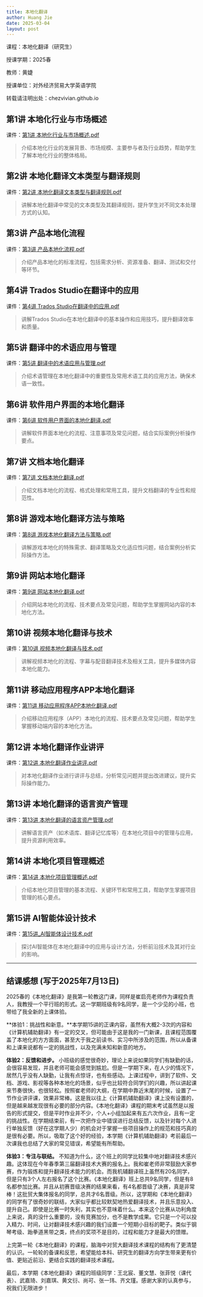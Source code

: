 ```yaml
---
title: 本地化翻译
author: Huang Jie
date: 2025-03-04
layout: post
---
```


课程：本地化翻译（研究生）

授课学期：2025春

教师：黄婕

授课单位：对外经济贸易大学英语学院

转载请注明出处：chezvivian.github.io


## 第1讲 本地化行业与市场概述

课件：[第1讲 本地化行业与市场概述.pdf](https://chezvivian.github.io/class/l10n_pdf/第1讲_本地化行业与市场概述.pdf)

> 介绍本地化行业的发展背景、市场规模、主要参与者及行业趋势，帮助学生了解本地化行业的整体格局。

## 第2讲 本地化翻译文本类型与翻译规则

课件：[第2讲 本地化翻译文本类型与翻译规则.pdf](https://chezvivian.github.io/class/l10n_pdf/第2讲_本地化翻译文本类型与翻译规则.pdf)

> 讲解本地化翻译中常见的文本类型及其翻译规则，提升学生对不同文本处理方式的认知。

## 第3讲 产品本地化流程

课件：[第3讲 产品本地化流程.pdf](https://chezvivian.github.io/class/l10n_pdf/第3讲_产品本地化流程.pdf)

> 介绍产品本地化的标准流程，包括需求分析、资源准备、翻译、测试和交付等环节。

## 第4讲 Trados Studio在翻译中的应用

课件：[第4讲 Trados Studio在翻译中的应用.pdf](https://chezvivian.github.io/class/l10n_pdf/第4讲_Trados_Studio在翻译中的应用.pdf)

> 讲解Trados Studio在本地化翻译中的基本操作和应用技巧，提升翻译效率和质量。

## 第5讲 翻译中的术语应用与管理

课件：[第5讲 翻译中的术语应用与管理.pdf](https://chezvivian.github.io/class/l10n_pdf/第5讲_翻译中的术语应用与管理.pdf)

> 介绍术语管理在本地化翻译中的重要性及常用术语工具的应用方法，确保术语一致性。

## 第6讲 软件用户界面的本地化翻译

课件：[第6讲 软件用户界面的本地化翻译.pdf](https://chezvivian.github.io/class/l10n_pdf/第6讲_软件用户界面的本地化翻译.pdf)

> 讲解软件界面本地化的流程、注意事项及常见问题，结合实际案例分析操作要点。

## 第7讲 文档本地化翻译

课件：[第7讲 文档本地化翻译.pdf](https://chezvivian.github.io/class/l10n_pdf/第7讲_文档本地化翻译.pdf)

> 介绍文档本地化的流程、格式处理和常用工具，提升文档翻译的专业性和规范性。

## 第8讲 游戏本地化翻译方法与策略

课件：[第8讲 游戏本地化翻译方法与策略.pdf](https://chezvivian.github.io/class/l10n_pdf/第8讲_游戏本地化翻译方法与策略.pdf)

> 讲解游戏本地化的特殊需求、翻译策略及文化适应性问题，结合案例分析实际操作方法。

## 第9讲 网站本地化翻译

课件：[第9讲 网站本地化翻译.pdf](https://chezvivian.github.io/class/l10n_pdf/第9讲_网站本地化翻译.pdf)

> 介绍网站本地化的流程、技术要点及常见问题，帮助学生掌握网站内容的本地化方法。

## 第10讲 视频本地化翻译与技术

课件：[第10讲 视频本地化翻译与技术.pdf](https://chezvivian.github.io/class/l10n_pdf/第10讲_视频本地化翻译与技术.pdf)

> 讲解视频本地化的流程、字幕与配音翻译技术及相关工具，提升多媒体内容本地化能力。

## 第11讲 移动应用程序APP本地化翻译

课件：[第11讲 移动应用程序APP本地化翻译.pdf](https://chezvivian.github.io/class/l10n_pdf/第11讲_移动应用程序APP本地化翻译.pdf)

> 介绍移动应用程序（APP）本地化的流程、技术要点及常见问题，帮助学生掌握移动端内容的本地化方法。

## 第12讲 本地化翻译作业讲评

课件：[第12讲 本地化翻译作业讲评.pdf](https://chezvivian.github.io/class/l10n_pdf/第12讲_本地化翻译作业讲评.pdf)

> 对本地化翻译作业进行讲评与总结，分析常见问题并提出改进建议，提升实际操作能力。

## 第13讲 本地化翻译的语言资产管理

课件：[第13讲 本地化翻译的语言资产管理.pdf](https://chezvivian.github.io/class/l10n_pdf/第13讲_本地化翻译的语言资产管理.pdf)

> 讲解语言资产（如术语库、翻译记忆库等）在本地化项目中的管理与应用，提升资源利用效率。

## 第14讲 本地化项目管理概述

课件：[第14讲 本地化项目管理概述.pdf](https://chezvivian.github.io/class/l10n_pdf/第14讲_本地化项目管理概述.pdf)

> 介绍本地化项目管理的基本流程、关键环节和常用工具，帮助学生掌握项目管理的核心要点。

## 第15讲 AI智能体设计技术

课件：[第15讲_AI智能体设计技术.pdf](https://chezvivian.github.io/class/l10n_pdf/第15讲_AI智能体设计技术.pdf)

> 探讨AI智能体在本地化翻译中的应用与设计方法，分析前沿技术及其对行业的影响。

---

## 结课感想 (写于2025年7月13日)

2025春的《本地化翻译》是我第一轮教这门课，同样是崔启亮老师作为课程负责人，我教授一个平行班的形式。这一学期班级有9名同学，是一个少见的小班，也带给了我全新的上课体验。

**体验1：挑战性和新意。**本学期15讲的正课内容，虽然有大概2-3次的内容和《计算机辅助翻译》有一定的交叉，但可能由于这是我的一门新课，且课程范围覆盖了本地化的方方面面，甚至大于我之前读书、实习中所涉及的范围，所以从备课和上课来说都有一定的挑战性，以及充满未知和新意的地方。

**体验2：反馈和进步。** 小班级的感觉很奇妙，理论上来说如果同学们有缺勤的话，会很容易发现，并且老师可能会感觉到尴尬。但是一学期下来，在人少的情况下，居然几乎没有人缺勤，让我有点惊讶，也有些感动。上课过程中，讲到了软件、文档、游戏、影视等各种本地化的场景，似乎也比较符合同学们的兴趣，所以讲起课来节奏很快，也很轻松。按照崔老师的大纲，在学期中靠近末尾的时候，设置了一节作业讲评课，效果非常棒。这是我以往上《计算机辅助翻译》课上没有设置的，但是越来越发现很有必要的部分内容。《本地化翻译》课程的期末考试虽然是以报告的形式提交，但是平时作业并不少，个人+小组加起来有五六次作业，且有一定的挑战性。在学期结束前，有一次把作业中错误进行总结反馈，以及针对每个人进行单独反馈（好在这学期人少）的机会对于掌握一些项目操作上的规范和技巧真的是很有必要。所以，吸取了这个好的经验，本学期《计算机辅助翻译》考前最后一次课我也总结了大家的常见错误，希望能有所帮助。

**体验3：专注与联结。** 不知道为什么，这个班上的同学比较集中地对翻译技术感兴趣。这体现在今年春季第三届翻译技术大赛的报名上。我和崔老师非常鼓励大家参赛，作为锻炼和提升翻译技术能力的机会。而我机辅翻译班上虽然有20名同学，但是只有3个人左右报名了这个比赛。《本地化翻译》班上总共9名同学，但是有8名都参加比赛。并且从初赛晋级决赛的结果来看，有4名都晋级了决赛，真是非常棒！这批贸大集体报名的同学，总共才6名晋级。所以，这学期和《本地化翻译》的同学有了很奇妙的联结，大家似乎都比较默契地热爱翻译技术，并且乐意投入、提升自己。即使是比赛一时失利，其实也不意味着什么。本来这个比赛从功利角度上来说，真的没什么重要的，没有竞赛加分，也不是教学成果。它只是一个可以投入精力、时间，让对翻译技术感兴趣的我们设置一个短期小目标的靶子。类似于钢琴考级、跆拳道黑带之类，终点的奖项不是目的，过程和能力才是最大的馈赠。

上完第一轮《本地化翻译》的课程，脑海中对贸大翻译技术课程的结构有了更清楚的认识。一轮轮的备课和反思，希望能给本科、研究生的翻译方向学生带来更有价值、更贴近前沿、更结合实践的翻译技术课程。

最后，本学期《本地化翻译》课程的班级同学：王北宸、董文慧、张菲悦（课代表）、武嘉琦、刘嘉琪、黄文衍、尚可、张一玮、齐文瑾。感谢大家的认真参与，祝我们无限进步！
